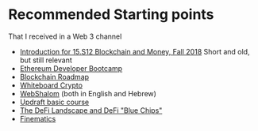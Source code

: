# Recommended Starting points

That I received in a Web 3 channel

* [Introduction for 15.S12 Blockchain and Money, Fall 2018](https://www.youtube.com/watch?v=EH6vE97qIP4) Short and old, but still relevant
* [Ethereum Developer Bootcamp](https://www.alchemy.com/university/courses/ethereum)
* [Blockchain Roadmap](https://roadmap.sh/blockchain)
* [Whiteboard Crypto](https://www.youtube.com/c/WhiteboardCrypto)
* [WebShalom](https://webshalom.com/en) (both in English and Hebrew)
* [Updraft basic course](https://www.cyfrin.io/updraft)
* [The DeFi Landscape and DeFi "Blue Chips"](https://www.youtube.com/watch?v=e40znSIP7fU)
* [Finematics](https://www.youtube.com/@Finematics/videos)



